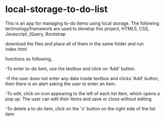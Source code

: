 # local-storage-to-do-list
This is an app for managing to-do items using local storage.
The following technology/framework are used to develop this project,
HTML5, CSS, Javascript, jQuery, Bootstrap

download the files and place all of them in the same folder and run index.html

functions as following,

-To enter to-do item, use the textbox and click on 'Add' button.

-If the user does not enter any data inside textbox and clicks 'Add' button, then there is an alert asking the user to enter an item.

-To edit, click on icon appearing to the left of each list item, which opens a pop up. The user can edit their items and save or close without editing

-To delete a to-do item, click on the 'x' button on the right side of the list item
